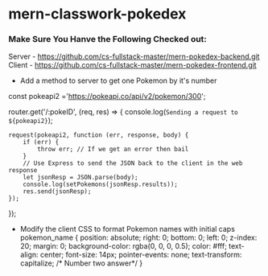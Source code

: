 # mern-classwork-pokedex

### Make Sure You Hanve the Following Checked out:

Server - https://github.com/cs-fullstack-master/mern-pokedex-backend.git
Client - https://github.com/cs-fullstack-master/mern-pokedex-frontend.git

* Add a method to server to get one Pokemon by it's number


const pokeapi2 ='https://pokeapi.co/api/v2/pokemon/300';

router.get('/:pokeID', (req, res) => {
    console.log(`Sending a request to ${pokeapi2}`);

    request(pokeapi2, function (err, response, body) {
        if (err) {
            throw err; // If we get an error then bail
        }
        // Use Express to send the JSON back to the client in the web response
        let jsonResp = JSON.parse(body);
        console.log(setPokemons(jsonResp.results));
        res.send(jsonResp);
    });
});



* Modify the client CSS to format Pokemon names with initial caps
pokemon_name {
  position: absolute;
  right: 0;
  bottom: 0;
  left: 0;
  z-index: 20;
  margin: 0;
  background-color: rgba(0, 0, 0, 0.5);
  color: #fff;
  text-align: center;
  font-size: 14px;
  pointer-events: none;
  text-transform: capitalize; /* Number two answer*/
}
